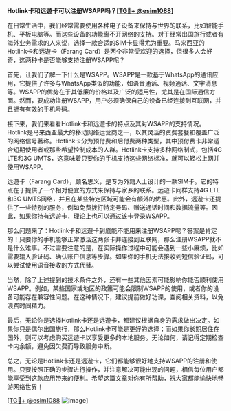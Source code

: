 **Hotlink卡和远遊卡可以注册WSAPP吗？[[TG💪+ @esim1088](https://t.me/s/esim1088)]**

在日常生活中，我们经常需要使用各种电子设备来保持与世界的联系，比如智能手机、平板电脑等。而这些设备的功能离不开网络的支持。对于经常出国旅行或者有海外业务需求的人来说，选择一款合适的SIM卡显得尤为重要。马来西亚的Hotlink卡和远遊卡（Farang Card）是两个非常受欢迎的选择，但很多人会好奇，这两种卡是否能够支持注册WSAPP呢？

首先，让我们了解一下什么是WSAPP。WSAPP是一款基于WhatsApp的通讯应用，它提供了许多与WhatsApp类似的功能，如语音通话、视频通话、文字消息等。WSAPP的优势在于其低廉的价格以及广泛的适用性，尤其是在国际通信方面。然而，要成功注册WSAPP，用户必须确保自己的设备已经连接到互联网，并且拥有有效的手机号码。

接下来，我们来看看Hotlink卡和远遊卡的特点及其对WSAPP的支持情况。Hotlink是马来西亚最大的移动网络运营商之一，以其灵活的资费套餐和覆盖广泛的网络信号著称。Hotlink卡分为预付费和后付费两种类型，其中预付费卡非常适合短期使用者或那些希望控制成本的人群。Hotlink卡支持多种网络制式，包括4G LTE和3G UMTS，这意味着只要你的手机支持这些网络标准，就可以轻松上网并使用WSAPP。

远遊卡（Farang Card），顾名思义，是专为外籍人士设计的一款SIM卡。它的特点在于提供了一个相对便宜的方式来保持与家乡的联系。远遊卡同样支持4G LTE和3G UMTS网络，并且在某些特定区域可能会有额外的优惠。此外，远遊卡还提供了一些特别的服务，例如免费拨打特定号码、赠送通话时间和数据流量等。因此，如果你持有远遊卡，理论上也可以通过该卡登录WSAPP。

那么问题来了：Hotlink卡和远遊卡到底能不能用来注册WSAPP呢？答案是肯定的！只要你的手机能够正常激活这两张卡并连接到互联网，那么注册WSAPP就不是什么难事。不过需要注意的是，在实际操作过程中可能会遇到一些小麻烦，比如需要输入验证码、确认账户信息等步骤。如果你的手机无法接收到短信验证码，可以尝试使用语音接收的方式代替。

当然，除了上述提到的技术条件之外，还有一些其他因素可能影响你能否顺利使用WSAPP。例如，某些国家或地区的政策可能会限制WSAPP的使用，或者你的设备可能存在兼容性问题。在这种情况下，建议提前做好功课，查阅相关资料，以免浪费时间精力。

最后，无论你是选择Hotlink卡还是远遊卡，都建议根据自身的需求做出决定。如果你只是偶尔出国旅行，那么Hotlink卡可能是更好的选择；而如果你长期居住在国外，则可以考虑购买远遊卡以享受更多的本地服务。无论如何，请记得定期检查卡内余额，避免因欠费而导致服务中断。

总之，无论是Hotlink卡还是远遊卡，它们都能够很好地支持WSAPP的注册和使用。只要按照正确的步骤进行操作，并注意解决可能出现的问题，相信每位用户都能享受到这款应用带来的便利。希望这篇文章对你有所帮助，祝大家都能愉快地畅游网络世界！

[[TG💪+ @esim1088](https://t.me/s/esim1088) ![Image](https://i.postimg.cc/4NQfJmqS/Snipaste-2025-05-13-00-14-12.png)]